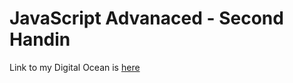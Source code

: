 # JavaScript Advanaced - Second Handin


Link to my Digital Ocean is [here](http://207.154.234.31/)

